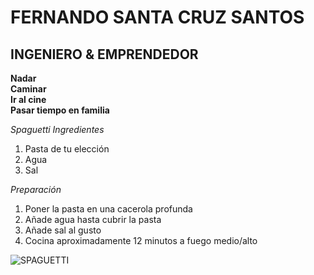 # FERNANDO SANTA CRUZ SANTOS  
## INGENIERO & EMPRENDEDOR  

**Nadar**  
**Caminar**  
**Ir al cine**  
**Pasar tiempo en familia**

*Spaguetti*
*Ingredientes*
1. Pasta de tu elección  
2. Agua
3. Sal  

*Preparación*
1. Poner la pasta en una cacerola profunda
2. Añade agua hasta cubrir la pasta
3. Añade sal al gusto
4. Cocina aproximadamente 12 minutos a fuego medio/alto

![SPAGUETTI](https://www.simplyrecipes.com/thmb/8JGVUVXfXLX8TIsFdvYBpiY61pY=/750x0/filters:no_upscale():max_bytes(150000):strip_icc():format(webp)/Simply-Recipes-No-Cook-Tomato-Sauce-METHOD-06-5b1df73bf7f743659f8af866c496d5e0.jpg) 
